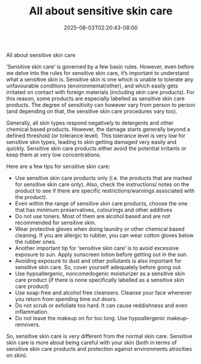 ﻿---
title: "All about sensitive skin care"
date: 2025-08-03T02:20:43-08:00
description: "Skincare Tips for Web Success"
featured_image: "/images/Skincare.jpg"
tags: ["Skincare"]
---

All about sensitive skin care 

‘Sensitive skin care’ is governed by a few basic rules. However, even before we delve into the rules for sensitive skin care, it’s important to understand what a sensitive skin is. Sensitive skin is one which is unable to tolerate any unfavourable conditions (environmental/other), and which easily gets irritated on contact with foreign materials (including skin care products). For this reason, some products are especially labelled as sensitive skin care products. The degree of sensitivity can however vary from person to person (and depending on that, the sensitive skin care procedures vary too).  

Generally, all skin types respond negatively to detergents and other chemical based products. However, the damage starts generally beyond a defined threshold (or tolerance level). This tolerance level is very low for sensitive skin types, leading to skin getting damaged very easily and quickly.  Sensitive skin care products either avoid the potential irritants or keep them at very low concentrations. 

Here are a few tips for sensitive skin care:
* Use sensitive skin care products only (i.e. the products that are marked for sensitive skin care only). Also, check the instructions/ notes on the product to see if there are specific restrictions/warnings associated with the product).
* Even within the range of sensitive skin care products, choose the one that has minimum preservatives, colourings and other additives
* Do not use toners. Most of them are alcohol based and are not recommended for sensitive skin.
* Wear protective gloves when doing laundry or other chemical based cleaning.  If you are allergic to rubber, you can wear cotton gloves below the rubber ones.
* Another important tip for ‘sensitive skin care’ is to avoid excessive exposure to sun. Apply sunscreen lotion before getting out in the sun.
* Avoiding exposure to dust and other pollutants is also important for sensitive skin care. So, cover yourself adequately before going out.
* Use hypoallergenic, noncomedogenic moisturizer as a sensitive skin care product (if there is none specifically labelled as a sensitive skin care product)
* Use soap-free and alcohol free cleansers. Cleanse your face whenever you return from spending time out doors. 
* Do not scrub or exfoliate too hard. It can cause reddishness and even inflammation.
* Do not leave the makeup on for too long. Use hypoallergenic makeup- removers.

So, sensitive skin care is very different from the normal skin care. Sensitive skin care is more about being careful with your skin (both in terms of sensitive skin care products and protection against environments atrocities on skin).


